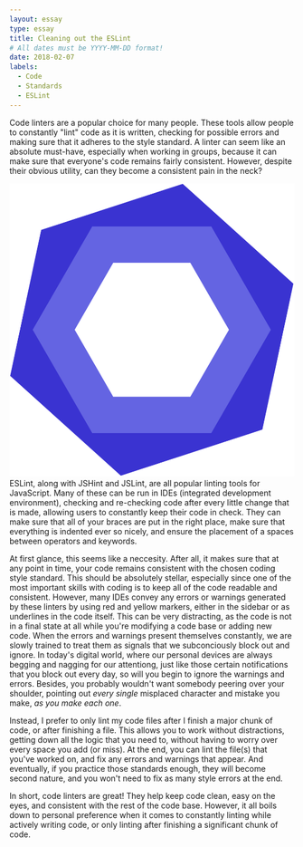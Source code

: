 ```yaml
---
layout: essay
type: essay
title: Cleaning out the ESLint
# All dates must be YYYY-MM-DD format!
date: 2018-02-07
labels:
  - Code
  - Standards
  - ESLint
---
```


Code linters are a popular choice for many people. These tools allow people to constantly "lint" code as it is written, checking for possible errors and making sure that it adheres to the style standard. A linter can seem like an absolute must-have, especially when working in groups, because it can make sure that everyone's code remains fairly consistent. However, despite their obvious utility, can they become a consistent pain in the neck?

<img class="ui small left floated image" src="../images/eslint.svg">
ESLint, along with JSHint and JSLint, are all popular linting tools for JavaScript. Many of these can be run in IDEs (integrated development environment), checking and re-checking code after every little change that is made, allowing users to constantly keep their code in check. They can make sure that all of your braces are put in the right place, make sure that everything is indented ever so nicely, and ensure the placement of a spaces between operators and keywords.

At first glance, this seems like a neccesity. After all, it makes sure that at any point in time, your code remains consistent with the chosen coding style standard. This should be absolutely stellar, especially since one of the most important skills with coding is to keep all of the code readable and consistent. However, many IDEs convey any errors or warnings generated by these linters by using red and yellow markers, either in the sidebar or as underlines in the code itself. This can be very distracting, as the code is not in a final state at all while you're modifying a code base or adding new code. When the errors and warnings present themselves constantly, we are slowly trained to treat them as signals that we subconciously block out and ignore. In today's digital world, where our personal devices are always begging and nagging for our attentiong, just like those certain notifications that you block out every day, so will you begin to ignore the warnings and errors. Besides, you probably wouldn't want somebody peering over your shoulder, pointing out *every single* misplaced character and mistake you make, *as you make each one*.

Instead, I prefer to only lint my code files after I finish a major chunk of code, or after finishing a file. This allows you to work without distractions, getting down all the logic that you need to, without having to worry over every space you add (or miss). At the end, you can lint the file(s) that you've worked on, and fix any errors and warnings that appear. And eventually, if you practice those standards enough, they will become second nature, and you won't need to fix as many style errors at the end.

In short, code linters are great! They help keep code clean, easy on the eyes, and consistent with the rest of the code base. However, it all boils down to personal preference when it comes to constantly linting while actively writing code, or only linting after finishing a significant chunk of code.
